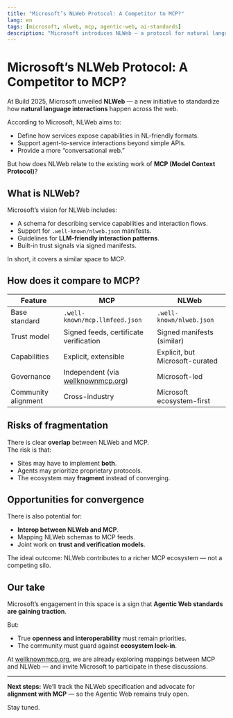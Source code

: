 ```yaml
---
title: "Microsoft’s NLWeb Protocol: A Competitor to MCP?"
lang: en
tags: [microsoft, nlweb, mcp, agentic-web, ai-standards]
description: "Microsoft introduces NLWeb — a protocol for natural language interactions on the web. How does it compare to MCP?"
---
```


# Microsoft’s NLWeb Protocol: A Competitor to MCP?

At Build 2025, Microsoft unveiled **NLWeb** — a new initiative to standardize how **natural language interactions** happen across the web.

According to Microsoft, NLWeb aims to:
- Define how services expose capabilities in NL-friendly formats.
- Support agent-to-service interactions beyond simple APIs.
- Provide a more “conversational web.”

But how does NLWeb relate to the existing work of **MCP (Model Context Protocol)**?

## What is NLWeb?

Microsoft’s vision for NLWeb includes:
- A schema for describing service capabilities and interaction flows.
- Support for `.well-known/nlweb.json` manifests.
- Guidelines for **LLM-friendly interaction patterns**.
- Built-in trust signals via signed manifests.

In short, it covers a similar space to MCP.

## How does it compare to MCP?

| Feature | MCP | NLWeb |
|---------|-----|-------|
| Base standard | `.well-known/mcp.llmfeed.json` | `.well-known/nlweb.json` |
| Trust model | Signed feeds, certificate verification | Signed manifests (similar) |
| Capabilities | Explicit, extensible | Explicit, but Microsoft-curated |
| Governance | Independent (via [wellknownmcp.org](https://wellknownmcp.org)) | Microsoft-led |
| Community alignment | Cross-industry | Microsoft ecosystem-first |

## Risks of fragmentation

There is clear **overlap** between NLWeb and MCP.  
The risk is that:
- Sites may have to implement **both**.
- Agents may prioritize proprietary protocols.
- The ecosystem may **fragment** instead of converging.

## Opportunities for convergence

There is also potential for:
- **Interop between NLWeb and MCP**.
- Mapping NLWeb schemas to MCP feeds.
- Joint work on **trust and verification models**.

The ideal outcome: NLWeb contributes to a richer MCP ecosystem — not a competing silo.

## Our take

Microsoft’s engagement in this space is a sign that **Agentic Web standards are gaining traction**.

But:
- True **openness and interoperability** must remain priorities.
- The community must guard against **ecosystem lock-in**.

At [wellknownmcp.org](https://wellknownmcp.org), we are already exploring mappings between MCP and NLWeb — and invite Microsoft to participate in these discussions.

---

**Next steps:** We’ll track the NLWeb specification and advocate for **alignment with MCP** — so the Agentic Web remains truly open.

Stay tuned.